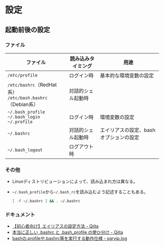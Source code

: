 # 設定

## 起動前後の設定

### ファイル

ファイル|読み込みタイミング|用途
---|---|---
`/etc/profile`|ログイン時|基本的な環境変数の設定
`/etc/bashrc`（RedHat系）<br>`/etc/bash.bashrc`（Debian系）|対話的シェル起動時|
`~/.bash_profile`<br>`~/.bash_login`<br>`~/.profile`|ログイン時|環境変数の設定
`~/.bashrc`|対話的シェル起動時|エイリアスの設定、bashオプションの設定
`~/.bash_logout`|ログアウト時|

### その他

- Linuxディストリビューションによって、読み込まれ方は異なる。

- `~/.bash_profile`から`~/.bash_rc`を読み込むよう記述することもある。

  ```bash
  [ -f ~/.bashrc ] && . ~/.bashrc
  ```

### ドキュメント

- [【初心者向け】エイリアスの設定方法 - Qiita](https://qiita.com/yutat93/items/b5bb9c0366f21bcbea62)
- [本当に正しい .bashrc と .bash_profile の使ひ分け - Qiita](https://qiita.com/magicant/items/d3bb7ea1192e63fba850)
- [bashの.profileや.bashrc等を実行する動作仕様 - sgryjp.log](https://blog.sgry.jp/entry/2019/11/09/232927)
